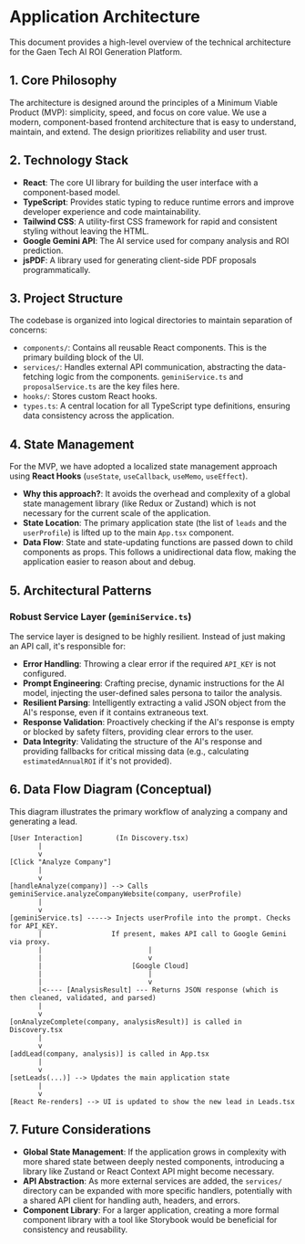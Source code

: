 
# Application Architecture

This document provides a high-level overview of the technical architecture for the Gaen Tech AI ROI Generation Platform.

## 1. Core Philosophy

The architecture is designed around the principles of a Minimum Viable Product (MVP): simplicity, speed, and focus on core value. We use a modern, component-based frontend architecture that is easy to understand, maintain, and extend. The design prioritizes reliability and user trust.

## 2. Technology Stack

- **React**: The core UI library for building the user interface with a component-based model.
- **TypeScript**: Provides static typing to reduce runtime errors and improve developer experience and code maintainability.
- **Tailwind CSS**: A utility-first CSS framework for rapid and consistent styling without leaving the HTML.
- **Google Gemini API**: The AI service used for company analysis and ROI prediction.
- **jsPDF**: A library used for generating client-side PDF proposals programmatically.

## 3. Project Structure

The codebase is organized into logical directories to maintain separation of concerns:

- `components/`: Contains all reusable React components. This is the primary building block of the UI.
- `services/`: Handles external API communication, abstracting the data-fetching logic from the components. `geminiService.ts` and `proposalService.ts` are the key files here.
- `hooks/`: Stores custom React hooks.
- `types.ts`: A central location for all TypeScript type definitions, ensuring data consistency across the application.

## 4. State Management

For the MVP, we have adopted a localized state management approach using **React Hooks** (`useState`, `useCallback`, `useMemo`, `useEffect`).

- **Why this approach?**: It avoids the overhead and complexity of a global state management library (like Redux or Zustand) which is not necessary for the current scale of the application.
- **State Location**: The primary application state (the list of `leads` and the `userProfile`) is lifted up to the main `App.tsx` component.
- **Data Flow**: State and state-updating functions are passed down to child components as props. This follows a unidirectional data flow, making the application easier to reason about and debug.

## 5. Architectural Patterns

### Robust Service Layer (`geminiService.ts`)

The service layer is designed to be highly resilient. Instead of just making an API call, it's responsible for:
- **Error Handling**: Throwing a clear error if the required `API_KEY` is not configured.
- **Prompt Engineering**: Crafting precise, dynamic instructions for the AI model, injecting the user-defined sales persona to tailor the analysis.
- **Resilient Parsing**: Intelligently extracting a valid JSON object from the AI's response, even if it contains extraneous text.
- **Response Validation**: Proactively checking if the AI's response is empty or blocked by safety filters, providing clear errors to the user.
- **Data Integrity**: Validating the structure of the AI's response and providing fallbacks for critical missing data (e.g., calculating `estimatedAnnualROI` if it's not provided).

## 6. Data Flow Diagram (Conceptual)

This diagram illustrates the primary workflow of analyzing a company and generating a lead.

```
[User Interaction]        (In Discovery.tsx)
       |
       v
[Click "Analyze Company"]
       |
       v
[handleAnalyze(company)] --> Calls geminiService.analyzeCompanyWebsite(company, userProfile)
       |
       v
[geminiService.ts] -----> Injects userProfile into the prompt. Checks for API_KEY.
       |                 If present, makes API call to Google Gemini via proxy.
       |                          |
       |                          v
       |                      [Google Cloud]
       |                          |
       |                          v
       |<---- [AnalysisResult] --- Returns JSON response (which is then cleaned, validated, and parsed)
       |
       v
[onAnalyzeComplete(company, analysisResult)] is called in Discovery.tsx
       |
       v
[addLead(company, analysis)] is called in App.tsx
       |
       v
[setLeads(...)] --> Updates the main application state
       |
       v
[React Re-renders] --> UI is updated to show the new lead in Leads.tsx
```

## 7. Future Considerations

- **Global State Management**: If the application grows in complexity with more shared state between deeply nested components, introducing a library like Zustand or React Context API might become necessary.
- **API Abstraction**: As more external services are added, the `services/` directory can be expanded with more specific handlers, potentially with a shared API client for handling auth, headers, and errors.
- **Component Library**: For a larger application, creating a more formal component library with a tool like Storybook would be beneficial for consistency and reusability.